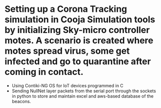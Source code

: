 
# Setting up a Corona Tracking simulation in Cooja Simulation tools by initializing Sky-micro controller motes. A scenario is created where motes spread virus, some get infected and go to quarantine after coming in contact.

- Using Contiki-NG OS for IoT devices programmed in C
- Sending NullNet layer packets from the serial port through the sockets in python to store and maintain excel and aws-based database of the beacons.
